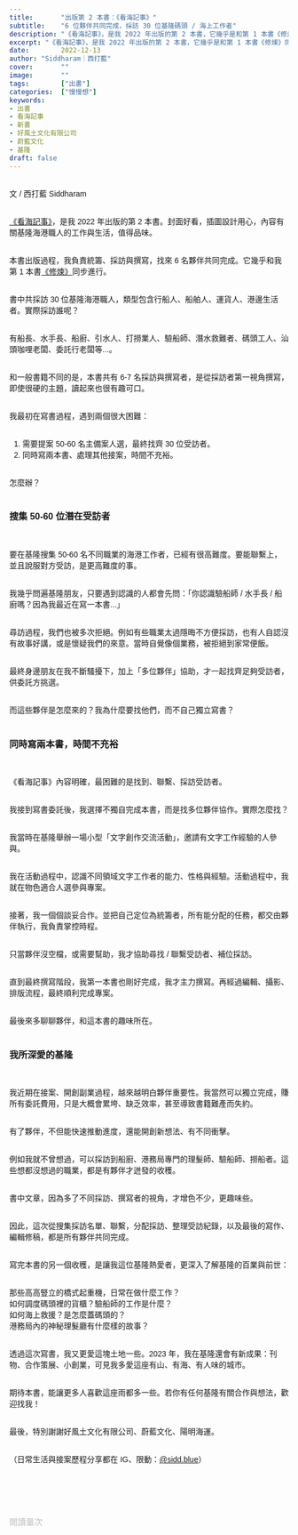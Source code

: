 ```yaml
---
title:       "出版第 2 本書：《看海記事》"
subtitle:    "6 位夥伴共同完成，採訪 30 位基隆碼頭 / 海上工作者"
description: "《看海記事》，是我 2022 年出版的第 2 本書，它幾乎是和第 1 本書《修煉》同步進行..."
excerpt: "《看海記事》，是我 2022 年出版的第 2 本書，它幾乎是和第 1 本書《修煉》同步進行..."
date:        2022-12-13
author: "Siddharam｜西打藍"
cover:       ""
image:       ""
tags:        ["出書"]
categories:  ["慢慢想"]
keywords:
- 出書
- 看海記事
- 新書
- 好風土文化有限公司
- 蔚藍文化
- 基隆
draft: false
---
```


<article style="font-family: 'Noto Sans TC', '微軟正黑體', sans-serif; font-weight: 300;">

<br>文 / 西打藍 Siddharam<br><br>

<a href="https://www.books.com.tw/exep/assp.php/aaa24295234/products/0010944033?sloc=main&utm_source=aaa24295234&utm_medium=ap-books&utm_content=recommend&utm_campaign=ap-202212" target="_blank">《看海記事》</a>，是我 2022 年出版的第 2 本書。封面好看，插圖設計用心，內容有關基隆海港職人的工作與生活，值得品味。<br><br>

本書出版過程，我負責統籌、採訪與撰寫，找來 6 名夥伴共同完成。它幾乎和我第 1 本書<a href="https://www.books.com.tw/exep/assp.php/aaa24295234/products/0010936054?sloc=main&utm_source=aaa24295234&utm_medium=ap-books&utm_content=recommend&utm_campaign=ap-202212" target="_blank">《修煉》</a>同步進行。<br><br>

書中共採訪 30 位基隆海港職人，類型包含行船人、船舶人、運貨人、港邊生活者。實際採訪誰呢？<br><br>

有船長、水手長、船廚、引水人、打撈業人、驗船師、潛水救難者、碼頭工人、汕頭咖哩老闆、委託行老闆等...。<br><br>

和一般書籍不同的是，本書共有 6-7 名採訪與撰寫者，是從採訪者第一視角撰寫，即使很硬的主題，讀起來也很有趣可口。<br><br>

我最初在寫書過程，遇到兩個很大困難：<br><br>

1. 需要提案 50-60 名主備案人選，最終找齊 30 位受訪者。<br>
2. 同時寫兩本書、處理其他接案，時間不充裕。<br><br>

怎麼辦？<br><br>

<h3 class="article-h1-color">搜集 50-60 位潛在受訪者</h3><br>

要在基隆搜集 50-60 名不同職業的海港工作者，已經有很高難度。要能聯繫上，並且說服對方受訪，是更高難度的事。<br><br>

我幾乎問遍基隆朋友，只要遇到認識的人都會先問：「你認識驗船師 / 水手長 / 船廚嗎？因為我最近在寫一本書...」<br><br>

尋訪過程，我們也被多次拒絕。例如有些職業太過隱晦不方便採訪，也有人自認沒有故事好講，或是懷疑我們的來意。當時自覺像個業務，被拒絕到家常便飯。<br><br>

最終身邊朋友在我不斷騷擾下，加上「多位夥伴」協助，才一起找齊足夠受訪者，供委託方挑選。<br><br>

而這些夥伴是怎麼來的？我為什麼要找他們，而不自己獨立寫書？<br><br>


<h3 class="article-h1-color">同時寫兩本書，時間不充裕</h3><br>

《看海記事》內容明確，最困難的是找到、聯繫、採訪受訪者。<br><br>

我接到寫書委託後，我選擇不獨自完成本書，而是找多位夥伴協作。實際怎麼找？<br><br>

我當時在基隆舉辦一場小型「文字創作交流活動」，邀請有文字工作經驗的人參與。<br><br>

我在活動過程中，認識不同領域文字工作者的能力、性格與經驗。活動過程中，我就在物色適合人選參與專案。<br><br>

接著，我一個個談妥合作。並把自己定位為統籌者，所有能分配的任務，都交由夥伴執行，我負責掌控時程。<br><br>

只當夥伴沒空檔，或需要幫助，我才協助尋找 / 聯繫受訪者、補位採訪。<br><br>

直到最終撰寫階段，我第一本書也剛好完成，我才主力撰寫。再經過編輯、攝影、排版流程，最終順利完成專案。<br><br>

最後來多聊聊夥伴，和這本書的趣味所在。<br><br>

<h3 class="article-h1-color">我所深愛的基隆</h3><br>

我近期在接案、開創副業過程，越來越明白夥伴重要性。我當然可以獨立完成，賺所有委託費用，只是大概會累垮、缺乏效率，甚至導致書籍難產而失約。<br><br>

有了夥伴，不但能快速推動進度，還能開創新想法、有不同衝擊。<br><br>

例如我就不曾想過，可以採訪到船廚、港務局專門的理髮師、驗船師、撈船者。這些想都沒想過的職業，都是有夥伴才迸發的收穫。<br><br>

書中文章，因為多了不同採訪、撰寫者的視角，才增色不少，更趣味些。<br><br>

因此，這次從搜集採訪名單、聯繫，分配採訪、整理受訪紀錄，以及最後的寫作、編輯修稿，都是所有夥伴共同完成。<br><br>

寫完本書的另一個收穫，是讓我這位基隆熱愛者，更深入了解基隆的百業與前世：<br><br>

那些高高豎立的橋式起重機，日常在做什麼工作？<br>
如何調度碼頭裡的貨櫃？驗船師的工作是什麼？<br>
如何海上救援？是怎麼蓋碼頭的？<br>
港務局內的神秘理髮廳有什麼樣的故事？<br><br>

透過這次寫書，我又更愛這塊土地一些。2023 年，我在基隆還會有新成果：刊物、合作策展、小創業，可見我多愛這座有山、有海、有人味的城市。<br><br>

期待本書，能讓更多人喜歡這座雨都多一些。若你有任何基隆有關合作與想法，歡迎找我！<br><br>

最後，特別謝謝好風土文化有限公司、蔚藍文化、陽明海運。<br><br>

（日常生活與接案歷程分享都在 IG、限動：<a href="https://www.instagram.com/sidd.blue/" target="_blank">@sidd.blue</a>）<br><br>


<!-- <h3 class="article-h1-color"></h3><br> -->





<br><br><br>

</article>

<div style="color: #bfbfbf; font-size: 15px;" id="busuanzi_container_page_pv">
  閱讀量<span id="busuanzi_value_page_pv"></span>次
</div>

<script src="../../js/post.js"></script>




